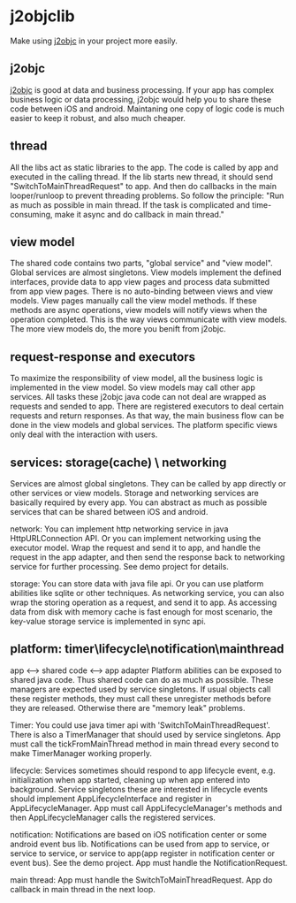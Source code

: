 # j2objclib
Make using [j2objc](https://developers.google.com/j2objc/) in your project more easily.

## j2objc
[j2objc](https://developers.google.com/j2objc/) is good at data and business processing.
If your app has complex business logic or data processing,
j2objc would help you to share these code between iOS and android.
Maintaning one copy of logic code is much easier to keep it robust, and also much cheaper.

## thread
All the libs act as static libraries to the app. The code is called by app and executed in the calling thread.
If the lib starts new thread, it should send "SwitchToMainThreadRequest"  to app. And then do callbacks in the main
looper/runloop to prevent threading problems. So follow the principle: "Run as much as possible in main thread. 
If the task is complicated and time-consuming, make it async and do callback in main thread."

## view model
The shared code contains two parts, "global service" and "view model". Global services are almost singletons.
View models implement the defined interfaces, provide data to app view pages and process data submitted from app view pages.
There is no auto-binding between views and view models. View pages manually call the view model methods. If these methods are async operations, 
view models will notify views when the operation completed. This is the way views communicate with view models.
The more view models do, the more you benift from j2objc. 

## request-response and executors
To maximize the responsibility of view model, all the business logic is implemented in the view model. 
So view models may call other app services. All tasks these j2objc java code can not deal are wrapped as requests 
and sended to app. There are registered executors to deal certain requests and return responses.
As that way, the main business flow can be done in the view models and global services. The platform specific views 
only deal with the interaction with users.

## services: storage(cache) \ networking
Services are almost global singletons. They can be called by app directly or other services or view models.
Storage and networking services are basically required by every app. You can abstract as much as possible services
that can be shared between iOS and android.

network: You can implement http networking service in java HttpURLConnection API. Or you can implement networking 
 using the executor model. Wrap the request and send it to app, and handle the request in the app adapter, and then
 send the response back to networking service for further processing. See demo project for details.
 
storage: You can store data with java file api. Or you can use platform abilities like sqlite or other techniques.
As networking service, you can also wrap the storing operation as a request, and send it to app.
As accessing data from disk with memory cache is fast enough for most scenario, 
the key-value storage service is implemented in sync api.

## platform: timer\lifecycle\notification\mainthread
app <--> shared code <--> app adapter
Platform abilities can be exposed to shared java code. Thus shared code can do as much as possible.
These managers are expected used by service singletons. If usual objects call these register methods, they must call
 these unregister methods before they are released. Otherwise there are "memory leak" problems.  

Timer: You could use java timer api with 'SwitchToMainThreadRequest'. There is also a TimerManager that 
should used by service singletons. App must call the tickFromMainThread method in main thread every second to
make TimerManager working properly. 

lifecycle: Services sometimes should respond to app lifecycle event, e.g. initialization when app started,
 cleaning up when app entered into background. Service singletons these are interested in lifecycle events
 should implement AppLifecycleInterface and register in AppLifecycleManager. App must call AppLifecycleManager's 
 methods and then AppLifecycleManager calls the registered services.
 
notification: Notifications are based on iOS notification center or some android event bus lib. Notifications
can be used from app to service, or service to service, or service to app(app register in notification center or event bus). 
See the demo project. App must handle the NotificationRequest. 

main thread: App must handle the SwitchToMainThreadRequest. App do callback in main thread in the next loop.  
